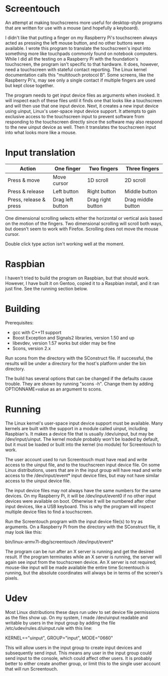 # Screentouch
An attempt at making touchscreens more useful for desktop-style programs that are written for use with a mouse (and hopefully a keyboard).

I didn't like that putting a finger on my Raspberry Pi's touchscreen always acted as pressing the left mouse button, and no other buttons were available. I wrote this program to translate the touchscreen's input into something more like touchpads commonly found on notebook computers. While I did all the testing on a Raspberry Pi with the foundation's touchscreen, the program isn't specific to that hardware. It does, however, need a touchscreen with stateful contact reporting. The Linux kernel documentation calls this "multitouch protocol B". Some screens, like the Raspberry Pi's, may see only a single contact if multiple fingers are used but kept close together.

The program needs to get input device files as arguments when invoked. It will inspect each of these files until it finds one that looks like a touchscreen and will then use that one input device. Next, it creates a new input device using uinput, Linux's user-space input device support. It attempts to gain exclusive access to the touchscreen input to prevent software from responding to the touchscreen directly since the software may also respond to the new uinput device as well. Then it translates the touchscreen input into what looks more like a mouse.

# Input translation

|Action                 | One finger       | Two fingers       | Three fingers
|-----------------------|------------------|-------------------|-----------------
|Press & move           | Move cursor      | 1D scroll         | 2D scroll
|Press & release        | Left button      | Right button      | Middle button
|Press, release & press | Drag left button | Drag right button | Drag middle button

One dimensional scrolling selects either the horizontal or vertical axis based on the motion of the fingers. Two dimensional scrolling will scroll both ways, but doesn't seem to work with Firefox. Scrolling does not move the mouse cursor.

Double click type action isn't working well at the moment.

# Raspbian

I haven't tried to build the program on Raspbian, but that should work. However, I have built it on Gentoo, copied it to a Raspbian install, and it ran just fine. See the running section below.

# Building

Prerequisites:
- gcc with C++11 support
- Boost Exception and Signals2 libraries, version 1.50 and up
- libevdev, version 1.57 works but older may be fine
- Scons, version 2.x

Run scons from the directory with the SConstruct file. If successful, the results will be under a directory for the host's platform under the bin directory.

The build has several options that can be changed if the defaults cause trouble. They are shown by running "scons -h". Change them by adding OPTIONNAME=value as an argument to scons.

# Running

The Linux kernel's user-space input device support must be available. Many kernels are built with the support in a module called uinput, including Raspbian's. It makes a device file that is usually /dev/uinput, but may be /dev/input/uinput. The kernel module probably won't be loaded by default, but it must be loaded or built into the kernel (no module) for Screentouch to work.

The user account used to run Screentouch must have read and write access to the uinput file, and to the touchscreen input device file. On some Linux distributions, users that are in the input group will have read and write access to the /dev/input/event* input device files, but may not have similar access to the uinput device file.

The input device files may not always have the same numbers for the same devices. On my Raspberry Pi, it will be /dev/input/event0 if no other input devices were available on boot. Otherwise it will be numbered after other input devices, like a USB keyboard. This is why the program will inspect multiple device files to find a touchscreen.

Run the Screentouch program with the input device file(s) to try as arguments. On a Raspberry Pi from the directory with the SConstruct file, it may look like this:

bin/linux-armv7l-dbg/screentouch /dev/input/event*

The program can be run after an X server is running and get the desired result. If the program terminates while an X server is running, the server will again see input from the touchscreen device. An X server is not required; mouse-like input will be made available the entire time Screentouch is running, but the absolute coordinates will always be in terms of the screen's pixels.

# Udev

Most Linux distributions these days run udev to set device file permissions as the files show up. On my system, I made /dev/uinput readable and writable by users in the input group by adding the file /etc/udev/rules.d/uinput.rule with this line:

KERNEL=="uinput", GROUP="input", MODE="0660"

This will allow users in the input group to create input devices and subsequently send input. This means any user in the input group could send input to the console, which could affect other users. It is probably better to either create another group, or limit this to the single user account that will run Screentouch.